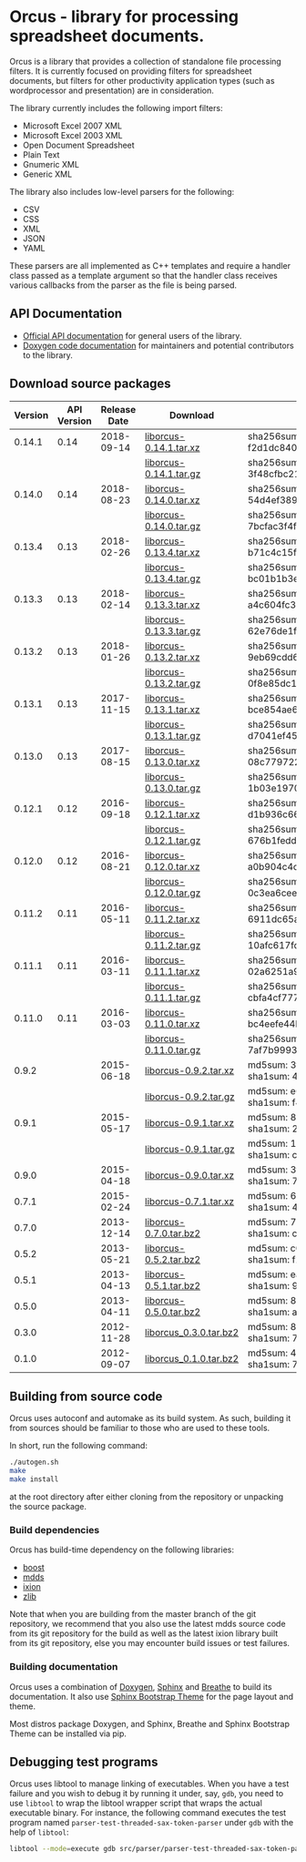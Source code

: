 Orcus - library for processing spreadsheet documents.
=====================================================

Orcus is a library that provides a collection of standalone file processing
filters.  It is currently focused on providing filters for spreadsheet
documents, but filters for other productivity application types (such as
wordprocessor and presentation) are in consideration.

The library currently includes the following import filters:

* Microsoft Excel 2007 XML
* Microsoft Excel 2003 XML
* Open Document Spreadsheet
* Plain Text
* Gnumeric XML
* Generic XML

The library also includes low-level parsers for the following:

* CSV
* CSS
* XML
* JSON
* YAML

These parsers are all implemented as C++ templates and require a handler class
passed as a template argument so that the handler class receives various
callbacks from the parser as the file is being parsed.

## API Documentation

* [Official API documentation](https://orcus.readthedocs.io/en/latest/) for
  general users of the library.
* [Doxygen code documentation](http://kohei.us/files/orcus/doxygen/) for
  maintainers and potential contributors to the library.

## Download source packages

| Version | API Version | Release Date | Download | Checksum | File Size (bytes) |
|---------|-------------|--------------|----------|----------|-------------------|
| 0.14.1 | 0.14 | 2018-09-14 | [liborcus-0.14.1.tar.xz](http://kohei.us/files/orcus/src/liborcus-0.14.1.tar.xz) | sha256sum: f2d1dc840fa6a5358d956a7cb746c36b857d92190de0ac5b40b2841ed408daab | 1894680 |
|        |      |            | [liborcus-0.14.1.tar.gz](http://kohei.us/files/orcus/src/liborcus-0.14.1.tar.gz) | sha256sum: 3f48cfbc21ad74787218284939c04d42cb836c73bc393f27f538b668e4d78a5f | 2454001 |
| 0.14.0 | 0.14 | 2018-08-23 | [liborcus-0.14.0.tar.xz](http://kohei.us/files/orcus/src/liborcus-0.14.0.tar.xz) | sha256sum: 54d4ef3898e6296587c90f24577b017fa2d400812d7d86feb371924dd6abc91c | 1891648 |
|        |      |            | [liborcus-0.14.0.tar.gz](http://kohei.us/files/orcus/src/liborcus-0.14.0.tar.gz) | sha256sum: 7bcfac3f4f490540292cfc87d3fde7b47eafa8450afa1e1a2c181d8293dcd4ef | 2448266 |
| 0.13.4 | 0.13 | 2018-02-26 | [liborcus-0.13.4.tar.xz](http://kohei.us/files/orcus/src/liborcus-0.13.4.tar.xz) | sha256sum: b71c4c15febe7dae63406e8023898e3a5cf7fe4ec43b2028dfbbf24e9fe282e4 | 1816340 |
|        |      |            | [liborcus-0.13.4.tar.gz](http://kohei.us/files/orcus/src/liborcus-0.13.4.tar.gz) | sha256sum: bc01b1b3e9091416f498840d3c19a1aa2704b448100e7f6b80eefe88aab06d5b | 2326729 |
| 0.13.3 | 0.13 | 2018-02-14 | [liborcus-0.13.3.tar.xz](http://kohei.us/files/orcus/src/liborcus-0.13.3.tar.xz) | sha256sum: a4c604fc319092637827abf21c0f93f72559084062aba168632e5a1e30d0b741 | 1817824 |
|        |      |            | [liborcus-0.13.3.tar.gz](http://kohei.us/files/orcus/src/liborcus-0.13.3.tar.gz) | sha256sum: 62e76de1fd3101e77118732b860354121b40a87bbb1ebfeb8203477fffac16e9 | 2327631 |
| 0.13.2 | 0.13 | 2018-01-26 | [liborcus-0.13.2.tar.xz](http://kohei.us/files/orcus/src/liborcus-0.13.2.tar.xz) | sha256sum: 9eb69cdd636bdaea22c9073c9f480ebaae05ef62bd483d68c8d4c05af927ea43 | 1816884 |
|        |      |            | [liborcus-0.13.2.tar.gz](http://kohei.us/files/orcus/src/liborcus-0.13.2.tar.gz) | sha256sum: 0f8e85dc163881c358bd175227a970e3c70443109e2bb0d8d422439c31641df2 | 2326515 |
| 0.13.1 | 0.13 | 2017-11-15 | [liborcus-0.13.1.tar.xz](http://kohei.us/files/orcus/src/liborcus-0.13.1.tar.xz) | sha256sum: bce854ae699468305c08f97225d49d2013888f96d5f57baf535ea759ce04a9e6 | 1814552 |
|        |      |            | [liborcus-0.13.1.tar.gz](http://kohei.us/files/orcus/src/liborcus-0.13.1.tar.gz) | sha256sum: d7041ef455bb78db66b4ba7876af1b3d0fa377b9444e3ef72ceaccd2e8400937 | 2323107 |
| 0.13.0 | 0.13 | 2017-08-15 | [liborcus-0.13.0.tar.xz](http://kohei.us/files/orcus/src/liborcus-0.13.0.tar.xz) | sha256sum: 08c779722471d49f38de30dad538dbf3ae1c26eb9aeb7f5eb5ca64516513e6d7 | 1812468 |
|        |      |            | [liborcus-0.13.0.tar.gz](http://kohei.us/files/orcus/src/liborcus-0.13.0.tar.gz) | sha256sum: 1b03e1970aca31ecceae2d6412c4ead23d727c7c655efc26cf49d4ed83ba36e2 | 2309677 |
| 0.12.1 | 0.12 | 2016-09-18 | [liborcus-0.12.1.tar.xz](http://kohei.us/files/orcus/src/liborcus-0.12.1.tar.xz) | sha256sum: d1b936c66944d23e1b2582d0e7129e44670052510d03f19fef644e9814ae2b9c | 1673880 |
|        |      |            | [liborcus-0.12.1.tar.gz](http://kohei.us/files/orcus/src/liborcus-0.12.1.tar.gz) | sha256sum: 676b1fedd721f64489650f5e76d7f98b750439914d87cae505b8163d08447908 | 2117890 |
| 0.12.0 | 0.12 | 2016-08-21 | [liborcus-0.12.0.tar.xz](http://kohei.us/files/orcus/src/liborcus-0.12.0.tar.xz) | sha256sum: a0b904c4c501a4428cacf1178b2a0c4c8dc89fcade8d0310f4826a32495750df | 1672940 |
|        |      |            | [liborcus-0.12.0.tar.gz](http://kohei.us/files/orcus/src/liborcus-0.12.0.tar.gz) | sha256sum: 0c3ea6cee3700aeab20878d7d4d8a03b5fb594b81cbb2bb1ff6b603847fd6568 | 2116641 |
| 0.11.2 | 0.11 | 2016-05-11 | [liborcus-0.11.2.tar.xz](http://kohei.us/files/orcus/src/liborcus-0.11.2.tar.xz) | sha256sum: 6911dc65a4d8276e42d32764e9ebee920b325cf59cfa7070fc72744d43b259ad | 1627540 |
|        |      |            | [liborcus-0.11.2.tar.gz](http://kohei.us/files/orcus/src/liborcus-0.11.2.tar.gz) | sha256sum: 10afc617fd7600fa02bd4467d2e3c7bd058f84e4d672d558e1db90e82dafd256 | 2034926 |
| 0.11.1 | 0.11 | 2016-03-11 | [liborcus-0.11.1.tar.xz](http://kohei.us/files/orcus/src/liborcus-0.11.1.tar.xz) | sha256sum: 02a6251a9b732c2c555c1be083411a2d0383dfd2ebc79f60ac282875b1ada49b | 1627332 |
| | | | [liborcus-0.11.1.tar.gz](http://kohei.us/files/orcus/src/liborcus-0.11.1.tar.gz) | sha256sum: cbfa4cf777b3b5201661e68a4b3df9f6ed721d077f0a284a7b43b3b450b6c2f1 | 2034831 |
| 0.11.0 | 0.11 | 2016-03-03 | [liborcus-0.11.0.tar.xz](http://kohei.us/files/orcus/src/liborcus-0.11.0.tar.xz) | sha256sum: bc4eefe44b3237004df7edb8b98cf74ac4e18f117b901e08c2b435ec339b0f97 | 1624972 |
| | | | [liborcus-0.11.0.tar.gz](http://kohei.us/files/orcus/src/liborcus-0.11.0.tar.gz) | sha256sum: 7af7b9993801dd0b1ccdf734f51c1617975f92bcb9396c4de49ed88444e5b357 | 2032540 |
| 0.9.2 | | 2015-06-18 | [liborcus-0.9.2.tar.xz](http://kohei.us/files/orcus/src/liborcus-0.9.2.tar.xz) | md5sum: 3ff918cc988cb325e12d8bbc7f8c3deb<br/>sha1sum: 4c55f1bdc65490e8e79bbf7d069a64381eb1d1bc | - |
| | | | [liborcus-0.9.2.tar.gz](http://kohei.us/files/orcus/src/liborcus-0.9.2.tar.gz) | md5sum: e6efcbe50a5fd4d50d513c9a7a4139b0<br/>sha1sum: f44c7ec7bd0c54f506efe3cb600bca4cd1401638 | - |
| 0.9.1 | | 2015-05-17 | [liborcus-0.9.1.tar.xz](http://kohei.us/files/orcus/src/liborcus-0.9.1.tar.xz) | md5sum: 88d24d9d8c5cc9014c1e842a4f612921<br/>sha1sum: 2115ccccad88c528bc9d3ac5d0cc287f80f03529 | - |
| | | | [liborcus-0.9.1.tar.gz](http://kohei.us/files/orcus/src/liborcus-0.9.1.tar.gz) | md5sum: 18814358772ed7bb476e04b0384af082<br/>sha1sum: c9755028ef50c518c5a17fb78ddf9e85519999c0 | - |
| 0.9.0 | | 2015-04-18 | [liborcus-0.9.0.tar.xz](http://kohei.us/files/orcus/src/liborcus-0.9.0.tar.xz) | md5sum: 3f64f27b9fd59e55ca4c5ba95cd32da0<br/>sha1sum: 72d1bdb7fbaec9adce36ed728e08e16b951388e3 | - |
| 0.7.1 | | 2015-02-24 | [liborcus-0.7.1.tar.xz](http://kohei.us/files/orcus/src/liborcus-0.7.1.tar.xz) | md5sum: 644145470758d3ea4dd1d63582e82f8e<br/>sha1sum: 4480f519c6724ee66d76072df32e9b12d55505da | - |
| 0.7.0 | | 2013-12-14 | [liborcus-0.7.0.tar.bz2](http://kohei.us/files/orcus/src/liborcus-0.7.0.tar.bz2) | md5sum: 7681383be6ce489d84c1c74f4e7f9643<br/>sha1sum: c33e1eb55144fef1070cb0bf35a2c12198fcaa71 | - |
| 0.5.2 | | 2013-05-21 | [liborcus-0.5.2.tar.bz2](http://kohei.us/files/orcus/src/liborcus-0.5.2.tar.bz2) | md5sum: c0bd33e0ff17f469032062e2ee60ecb0<br/>sha1sum: f2638bf0b0e1715c49f1a8d356bb88a21de31dad | - |
| 0.5.1 | | 2013-04-13 | [liborcus-0.5.1.tar.bz2](http://kohei.us/files/orcus/src/liborcus-0.5.1.tar.bz2) | md5sum: ea2acaf140ae40a87a952caa75184f4d<br/>sha1sum: 9303d513e4b63a1d6e4bce7cfeb13635e568b466 | - |
| 0.5.0 | | 2013-04-11 | [liborcus-0.5.0.tar.bz2](http://kohei.us/files/orcus/src/liborcus-0.5.0.tar.bz2) | md5sum: 8a43b3de758dcd529b16ac96b46069fb<br/>sha1sum: ad76bed79b123e331f0b6dced6e9085a81b92449 | - |
| 0.3.0 | | 2012-11-28 | [liborcus_0.3.0.tar.bz2](http://kohei.us/files/orcus/src/liborcus_0.3.0.tar.bz2) | md5sum: 8755aac23317494a9028569374dc87b2<br/>sha1sum: 73b8fae832453fd517015f5dfae36448658af1a9 | - |
| 0.1.0 | | 2012-09-07 | [liborcus_0.1.0.tar.bz2](http://kohei.us/files/orcus/src/liborcus_0.1.0.tar.bz2) | md5sum: 46d9f4cf8b145c21ce1056e116d2ce71<br/>sha1sum: 7c961dd8f0bdd7ed039f305d6419be3cbdcc6cc6 | - |

## Building from source code

Orcus uses autoconf and automake as its build system.  As such, building it
from sources should be familiar to those who are used to these tools.

In short, run the following command:

```bash
./autogen.sh
make
make install
```

at the root directory after either cloning from the repository or unpacking
the source package.

### Build dependencies

Orcus has build-time dependency on the following libraries:

* [boost](http://boost.org)
* [mdds](http://gitlab.com/mdds/mdds)
* [ixion](http://gitlab.com/ixion/ixion)
* [zlib](http://www.zlib.net/)

Note that when you are building from the master branch of the git repository,
we recommend that you also use the latest mdds source code from its git
repository for the build as well as the latest ixion library built from its
git repository, else you may encounter build issues or test failures.

### Building documentation

Orcus uses a combination of [Doxygen](http://www.stack.nl/~dimitri/doxygen/),
[Sphinx](http://sphinx-doc.org/) and [Breathe](https://github.com/michaeljones/breathe)
to build its documentation.  It also use [Sphinx Bootstrap Theme](https://ryan-roemer.github.io/sphinx-bootstrap-theme/)
for the page layout and theme.

Most distros package Doxygen, and Sphinx, Breathe and Sphinx Bootstrap Theme
can be installed via pip.

## Debugging test programs

Orcus uses libtool to manage linking of executables.  When you have a test
failure and you wish to debug it by running it under, say, `gdb`, you need
to use `libtool` to wrap the libtool wrapper script that wraps the actual
executable binary.  For instance, the following command executes the test
program named `parser-test-threaded-sax-token-parser` under `gdb` with the
help of `libtool`:

```bash
libtool --mode=execute gdb src/parser/parser-test-threaded-sax-token-parser
```

